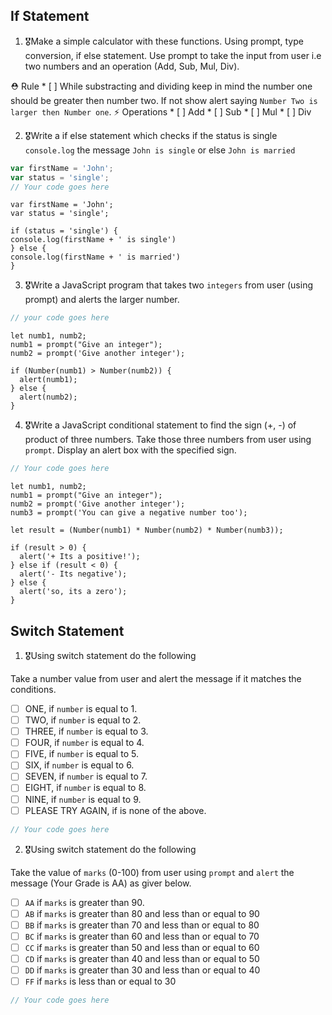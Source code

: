 ## If Statement
1.  🎖Make a simple calculator with these functions. Using prompt, type conversion, if else statement. Use prompt to take the input from user i.e two numbers and an operation (Add, Sub, Mul, Div).

  ⛑ Rule
    * [ ] While substracting and dividing keep in mind the number one should be greater then number two. If not show alert saying `Number Two is larger then Number one`.
  ⚡️ Operations
    * [ ] Add
    * [ ] Sub
    * [ ] Mul
    * [ ] Div

2. 🎖Write a if else statement which checks if the status is single `console.log` the message `John is single` or else `John is married`
```js
var firstName = 'John';
var status = 'single';
// Your code goes here
```
    var firstName = 'John';
    var status = 'single';

    if (status = 'single') {
    console.log(firstName + ' is single')
    } else {
    console.log(firstName + ' is married')
    }


3. 🎖Write a JavaScript program that takes two `integers` from user (using prompt) and alerts the larger number.
```js
// your code goes here
```
    let numb1, numb2;
    numb1 = prompt("Give an integer");
    numb2 = prompt('Give another integer');

    if (Number(numb1) > Number(numb2)) {
      alert(numb1);
    } else {
      alert(numb2);
    }



4. 🎖Write a JavaScript conditional statement to find the sign (+, -) of product of three numbers. Take those three numbers from user using `prompt`. Display an alert box with the specified sign.

```js
// Your code goes here
```

    let numb1, numb2;
    numb1 = prompt("Give an integer");
    numb2 = prompt('Give another integer');
    numb3 = prompt('You can give a negative number too');

    let result = (Number(numb1) * Number(numb2) * Number(numb3));

    if (result > 0) {
      alert('+ Its a positive!');
    } else if (result < 0) {
      alert('- Its negative');
    } else {
      alert('so, its a zero');
    }

## Switch Statement

1. 🎖Using switch statement do the following

Take a number value from user and alert the message if it matches the conditions.
* [ ] ONE, if `number` is equal to 1.
* [ ] TWO, if `number` is equal to 2.
* [ ] THREE, if `number` is equal to 3.
* [ ] FOUR, if `number` is equal to 4.
* [ ] FIVE, if `number` is equal to 5.
* [ ] SIX, if `number` is equal to 6.
* [ ] SEVEN, if `number` is equal to 7.
* [ ] EIGHT, if `number` is equal to 8.
* [ ] NINE, if `number` is equal to 9.
* [ ] PLEASE TRY AGAIN, if  is none of the above.
```js
// Your code goes here
```

2. 🎖Using switch statement do the following

Take the value of `marks` (0-100) from user using `prompt` and `alert` the message (Your Grade is AA) as giver below.
* [ ] `AA` if `marks` is greater than 90.
* [ ] `AB` if `marks` is greater than 80 and less than or equal to 90
* [ ] `BB` if `marks` is greater than 70 and less than or equal to 80
* [ ] `BC` if `marks` is greater than 60 and less than or equal to 70
* [ ] `CC` if `marks` is greater than 50 and less than or equal to 60
* [ ] `CD` if `marks` is greater than 40 and less than or equal to 50
* [ ] `DD` if `marks` is greater than 30 and less than or equal to 40
* [ ] `FF` if `marks` is less than or equal to 30
```js
// Your code goes here
```
